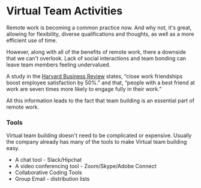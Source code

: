 # Virtual Team Activities

Remote work is becoming a common practice now. And why not, it's great, allowing for flexibility, diverse qualifications and thoughts, as well as a more efficient use of time. 

However, along with all of the benefits of remote work, there a downside that we can't overlook. Lack of social interactions and team bonding can leave team members feeling undervalued.

A study in the [Harvard Business Review](https://hbr.org/2013/07/we-all-need-friends-at-work) states, “close work friendships boost employee satisfaction by 50%.” and that, “people with a best friend at work are seven times more likely to engage fully in their work.”

All this information leads to the fact that team building is an essential part of remote work. 

### Tools

Virtual team building doesn't need to be complicated or expensive. Usually the company already has many of the tools to make Virtual team building easy.

* A chat tool - Slack/Hipchat
* A video conferencing tool  - Zoom/Skype/Adobe Connect
* Collaborative Coding Tools
* Group Email - distribution lists

